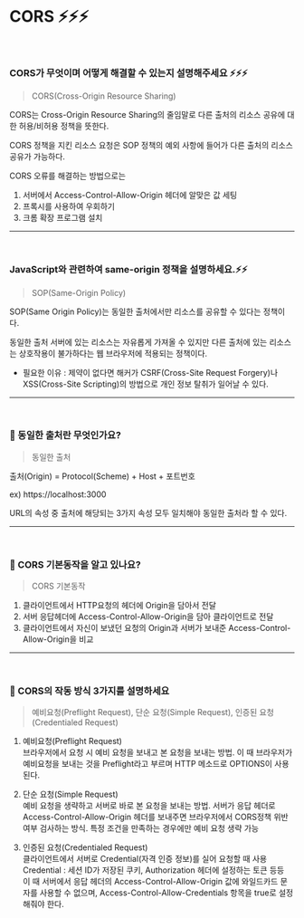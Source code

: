 # CORS ⚡️⚡️⚡️

<br/>

### CORS가 무엇이며 어떻게 해결할 수 있는지 설명해주세요 ⚡️⚡️⚡️

> CORS(Cross-Origin Resource Sharing)

CORS는 Cross-Origin Resource Sharing의 줄임말로
다른 출처의 리소스 공유에 대한 허용/비허용 정책을 뜻한다.

CORS 정책을 지킨 리소스 요청은 SOP 정책의 예외 사항에 들어가 다른 출처의 리소스 공유가 가능하다.

CORS 오류를 해결하는 방법으로는

1. 서버에서 Access-Control-Allow-Origin 헤더에 알맞은 값 세팅
2. 프록시를 사용하여 우회하기
3. 크롬 확장 프로그램 설치

---

<br/>

### JavaScript와 관련하여 same-origin 정책을 설명하세요.⚡️⚡️

> SOP(Same-Origin Policy)

SOP(Same Origin Policy)는 동일한 출처에서만 리소스를 공유할 수 있다는 정책이다.

동일한 출처 서버에 있는 리소스는 자유롭게 가져올 수 있지만 다른 출처에 있는 리소스는 상호작용이 불가하다는 웹 브라우저에 적용되는 정책이다.

- 필요한 이유 : 제약이 없다면 해커가 CSRF(Cross-Site Request Forgery)나 XSS(Cross-Site Scripting)의 방법으로 개인 정보 탈취가 일어날 수 있다.

---

<br/>

### 💫 동일한 출처란 무엇인가요?

> 동일한 출처

출처(Origin) = Protocol(Scheme) + Host + 포트번호

ex) https://localhost:3000

URL의 속성 중 출처에 해당되는 3가지 속성 모두 일치해야 동일한 출처라 할 수 있다.

---

<br/>

### 💫 CORS 기본동작을 알고 있나요?

> CORS 기본동작

1. 클라이언트에서 HTTP요청의 헤더에 Origin을 담아서 전달
2. 서버 응답헤더에 Access-Control-Allow-Origin을 담아 클라이언트로 전달
3. 클라이언트에서 자신이 보냈던 요청의 Origin과 서버가 보내준 Access-Control-Allow-Origin을 비교

---

<br/>

### 💫 CORS의 작동 방식 3가지를 설명하세요

> 예비요청(Preflight Request), 단순 요청(Simple Request), 인증된 요청(Credentialed Request)

1. 예비요청(Preflight Request)  
   브라우저에서 요청 시 예비 요청을 보내고 본 요청을 보내는 방법. 이 때 브라우저가 예비요청을 보내는 것을 Preflight라고 부르며 HTTP 메소드로 OPTIONS이 사용된다.

2. 단순 요청(Simple Request)  
   예비 요청을 생략하고 서버로 바로 본 요청을 보내는 방법. 서버가 응답 헤더로 Access-Control-Allow-Origin 헤더를 보내주면 브라우저에서 CORS정책 위반 여부 검사하는 방식. 특정 조건을 만족하는 경우에만 예비 요청 생략 가능

3. 인증된 요청(Credentialed Request)  
   클라이언트에서 서버로 Credential(자격 인증 정보)를 실어 요청할 때 사용  
   Credential : 세션 ID가 저장된 쿠키, Authorization 헤더에 설정하는 토큰 등등  
   이 때 서버에서 응답 헤더의 Access-Control-Allow-Origin 값에 와일드카드 문자를 사용할 수 없으며, Access-Control-Allow-Credentials 항목을 true로 설정해줘야 한다.
